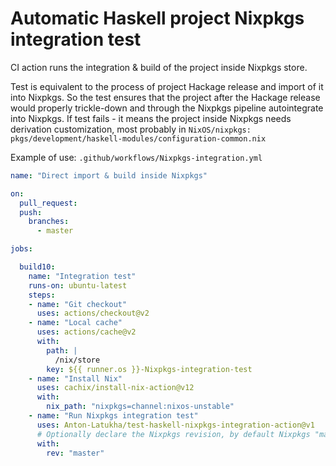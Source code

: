 # Automatic Haskell project Nixpkgs integration test

CI action runs the integration & build of the project inside Nixpkgs store.

Test is equivalent to the process of project Hackage release and import of it into Nixpkgs. So the test ensures that the project after the Hackage release would properly trickle-down and through the Nixpkgs pipeline autointegrate into Nixpkgs. If test fails - it means the project inside Nixpkgs needs derivation customization, most probably in `NixOS/nixpkgs: pkgs/development/haskell-modules/configuration-common.nix`

Example of use:
`.github/workflows/Nixpkgs-integration.yml`
```yaml
name: "Direct import & build inside Nixpkgs"

on:
  pull_request:
  push:
    branches:
      - master

jobs:

  build10:
    name: "Integration test"
    runs-on: ubuntu-latest
    steps:
    - name: "Git checkout"
      uses: actions/checkout@v2
    - name: "Local cache"
      uses: actions/cache@v2
      with:
        path: |
          /nix/store
        key: ${{ runner.os }}-Nixpkgs-integration-test
    - name: "Install Nix"
      uses: cachix/install-nix-action@v12
      with:
        nix_path: "nixpkgs=channel:nixos-unstable"
    - name: "Run Nixpkgs integration test"
      uses: Anton-Latukha/test-haskell-nixpkgs-integration-action@v1
      # Optionally declare the Nixpkgs revision, by default Nixpkgs "master" is used to run the integration.
      with:
        rev: "master"
```
